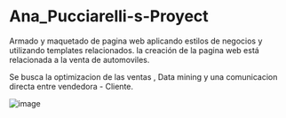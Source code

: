 # Ana_Pucciarelli-s-Proyect
Armado y maquetado de pagina web aplicando estilos de negocios y utilizando templates relacionados. la creación de la pagina web está relacionada a la venta de automoviles.


Se busca la optimizacion de las ventas , Data mining y  una comunicacion directa entre vendedora - Cliente. 

![image](https://user-images.githubusercontent.com/28548934/204691922-8e37e927-aa38-47ee-89d7-cd39f190d61f.png)
